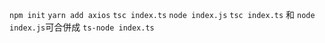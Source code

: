 `npm init`
`yarn add axios` 
`tsc index.ts`
`node index.js`
`tsc index.ts` 和 `node index.js`可合併成 `ts-node index.ts`
